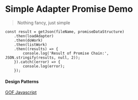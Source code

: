 # Simple Adapter Promise Demo

> Nothing fancy, just simple

```
const result = getJson(fileName, promiseDataStructure)
    .then(loadAdapter)
    .then(doWork)
    .then(listWork)
    .then((results) => {
        console.log('Result of Promise Chain:', JSON.stringify(results, null, 2));
    }).catch((error) => {
        console.log(error);
    });
```

#### Design Patterns
[GOF Javascript](https://github.com/fbeline/Design-Patterns-JS)